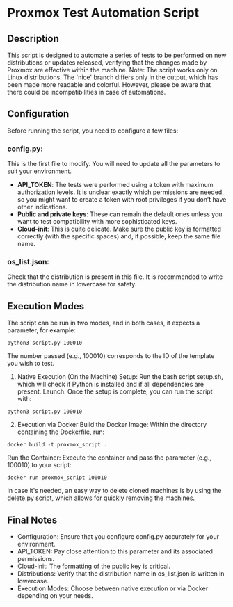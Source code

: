 # Proxmox Test Automation Script
## Description
This script is designed to automate a series of tests to be performed on new distributions or updates released, verifying that the changes made by Proxmox are effective within the machine. Note: The script works only on Linux distributions.
The 'nice' branch differs only in the output, which has been made more readable and colorful. However, please be aware that there could be incompatibilities in case of automations.

## Configuration
Before running the script, you need to configure a few files:

### config.py:
This is the first file to modify. You will need to update all the parameters to suit your environment.

- **API_TOKEN**: The tests were performed using a token with maximum authorization levels. It is unclear exactly which permissions are needed, so you might want to create a token with root privileges if you don’t have other indications.
- **Public and private keys**: These can remain the default ones unless you want to test compatibility with more sophisticated keys.
- **Cloud-init**: This is quite delicate. Make sure the public key is formatted correctly (with the specific spaces) and, if possible, keep the same file name.
### os_list.json:
Check that the distribution is present in this file. It is recommended to write the distribution name in lowercase for safety.

## Execution Modes
The script can be run in two modes, and in both cases, it expects a parameter, for example:
```
python3 script.py 100010
```
The number passed (e.g., 100010) corresponds to the ID of the template you wish to test.

1. Native Execution (On the Machine)
Setup:
Run the bash script setup.sh, which will check if Python is installed and if all dependencies are present.
Launch:
Once the setup is complete, you can run the script with:
```
python3 script.py 100010
```
2. Execution via Docker
Build the Docker Image:
Within the directory containing the Dockerfile, run:
```
docker build -t proxmox_script .
```
Run the Container:
Execute the container and pass the parameter (e.g., 100010) to your script:
```
docker run proxmox_script 100010
```
In case it's needed, an easy way to delete cloned machines is by using the delete.py script, which allows for quickly removing the machines.

## Final Notes
- Configuration: Ensure that you configure config.py accurately for your environment.
- API_TOKEN: Pay close attention to this parameter and its associated permissions.
- Cloud-init: The formatting of the public key is critical.
- Distributions: Verify that the distribution name in os_list.json is written in lowercase.
- Execution Modes: Choose between native execution or via Docker depending on your needs.

